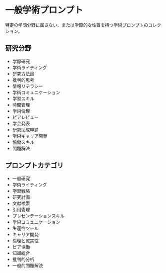 # 一般学術プロンプト

特定の学問分野に属さない、または学際的な性質を持つ学術プロンプトのコレクション。

## 研究分野
- 学際研究
- 学術ライティング
- 研究方法論
- 批判的思考
- 情報リテラシー
- 学術コミュニケーション
- 学習スキル
- 時間管理
- 学術倫理
- ピアレビュー
- 学会発表
- 研究助成申請
- 学術キャリア開発
- 協働スキル
- 問題解決

## プロンプトカテゴリ
- 一般研究
- 学術ライティング
- 学習戦略
- 研究計画
- 文献検索
- 引用管理
- プレゼンテーションスキル
- 学術コミュニケーション
- 生産性ツール
- キャリア開発
- 倫理と誠実性
- ピア協働
- 知識統合
- 批判的分析
- 一般的問題解決